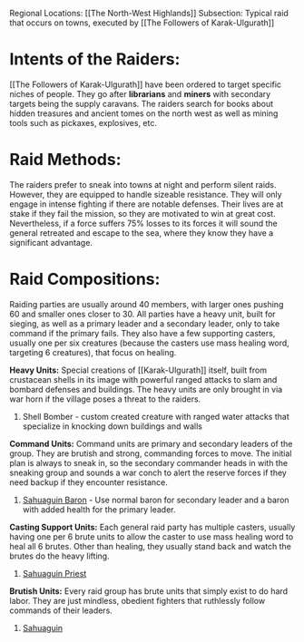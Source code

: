 Regional Locations: [[The North-West Highlands]]
Subsection: Typical raid that occurs on towns, executed by [[The Followers of Karak-Ulgurath]]
# Intents of the Raiders:
[[The Followers of Karak-Ulgurath]] have been ordered to target specific niches of people. They go after **librarians** and **miners** with secondary targets being the supply caravans. The raiders search for books about hidden treasures and ancient tomes on the north west as well as mining tools such as pickaxes, explosives, etc. 
# Raid Methods:
The raiders prefer to sneak into towns at night and perform silent raids. However, they are equipped to handle sizeable resistance. They will only engage in intense fighting if there are notable defenses. Their lives are at stake if they fail the mission, so they are motivated to win at great cost. Nevertheless, if a force suffers 75% losses to its forces it will sound the general retreated and escape to the sea, where they know they have a significant advantage. 
# Raid Compositions:
Raiding parties are usually around 40 members, with larger ones pushing 60 and smaller ones closer to 30. All parties have a heavy unit, built for sieging, as well as a primary leader and a secondary leader, only to take command if the primary fails. They also have a few supporting casters, usually one per six creatures (because the casters use mass healing word, targeting 6 creatures), that focus on healing. 

**Heavy Units:**
Special creations of [[Karak-Ulgurath]] itself, built from crustacean shells in its image with powerful ranged attacks to slam and bombard defenses and buildings. The heavy units are only brought in via war horn if the village poses a threat to the raiders. 
1. Shell Bomber - custom created creature with ranged water attacks that specialize in knocking down buildings and walls

**Command Units:**
Command units are primary and secondary leaders of the group. They are brutish and strong, commanding forces to move. The initial plan is always to sneak in, so the secondary commander heads in with the sneaking group and sounds a war conch to alert the reserve forces if they need backup if they encounter resistance. 
1. [Sahuaguin Baron](https://dr-eigenvalue.github.io/bestiary/creature/sahuagin-baron) - Use normal baron for secondary leader and a baron with added health for the primary leader. 

**Casting Support Units:**
Each general raid party has multiple casters, usually having one per 6 brute units to allow the caster to use mass healing word to heal all 6 brutes. Other than healing, they usually stand back and watch the brutes do the heavy lifting. 
1. [Sahuaguin Priest](https://dr-eigenvalue.github.io/bestiary/creature/sahuagin-priestess)

**Brutish Units:**
Every raid group has brute units that simply exist to do hard labor. They are just mindless, obedient fighters that ruthlessly follow commands of their leaders. 
1. [Sahuaguin](https://dr-eigenvalue.github.io/bestiary/creature/sahuagin)
